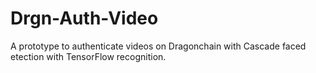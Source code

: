 # Drgn-Auth-Video
 A prototype to authenticate videos on Dragonchain with Cascade faced etection with TensorFlow recognition.
